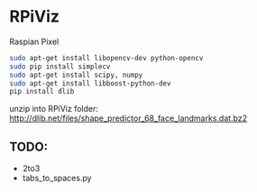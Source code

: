 
# RPiViz


Raspian Pixel
```bash
sudo apt-get install libopencv-dev python-opencv
sudo pip install simplecv
sudo apt-get install scipy, numpy
sudo apt-get install libboost-python-dev
pip install dlib
```
unzip into RPiViz folder:
http://dlib.net/files/shape_predictor_68_face_landmarks.dat.bz2


## TODO:
* 2to3 
* tabs_to_spaces.py
